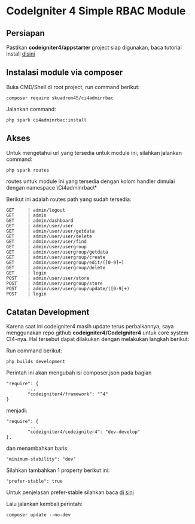 # CodeIgniter 4 Simple RBAC Module

## Persiapan

Pastikan **codeigniter4/appstarter**  project siap digunakan, baca tutorial install [disini](https://github.com/codeigniter4/appstarter)

## Instalasi module via composer

Buka CMD/Shell di root project, run command berikut:
```
composer require skuadron45/ci4adminrbac
```

Jalankan command:
```
php spark ci4adminrbac:install
```

## Akses
Untuk mengetahui url yang tersedia untuk module ini, silahkan jalankan command:
```
php spark routes
```
routes untuk module ini yang tersedia dengan kolom handler dimulai dengan namespace \Ci4adminrbac\\*

Berikut ini adalah routes path yang sudah tersedia:
```
GET     | admin/logout
GET     | admin
GET     | admin/dashboard
GET     | admin/user/user
GET     | admin/user/user/getdata
GET     | admin/user/user/delete
GET     | admin/user/user/find
GET     | admin/user/usergroup
GET     | admin/user/usergroup/getdata
GET     | admin/user/usergroup/create
GET     | admin/user/usergroup/edit/([0-9]+)
GET     | admin/user/usergroup/delete
GET     | login
POST    | admin/user/user/store
POST    | admin/user/usergroup/store
POST    | admin/user/usergroup/update/([0-9]+)
POST    | login
```

## Catatan Development
Karena saat ini codeigniter4 masih update terus perbaikannya, saya menggunakan repo github **codeigniter4/CodeIgniter4** untuk core system CI4-nya.
Hal tersebut dapat dilakukan dengan melakukan langkah berikut:

Run command berikut:
```
php builds development
```
Perintah ini akan mengubah isi composer.json pada bagian
```
"require": {
        ...
        "codeigniter4/framework": "^4"
}
```
menjadi:
```
"require": {
        ...
        "codeigniter4/codeigniter4": "dev-develop"
},
```
dan menambahkan baris:
```
"minimum-stability": "dev"
```
Silahkan tambahkan 1 property berikut ini:
```
"prefer-stable": true
```
Untuk penjelasan prefer-stable silahkan baca [di sini](https://getcomposer.org/doc/04-schema.md#prefer-stable)

Lalu jalankan kembali perintah:
```
composer update --no-dev
```